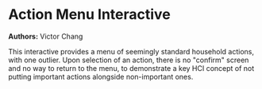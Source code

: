# Action Menu Interactive

**Authors:** Victor Chang

This interactive provides a menu of seemingly standard household actions, with one outlier. Upon selection of an action, there is no "confirm" screen and no way to return to the menu, to demonstrate a key HCI concept of not putting important actions alongside non-important ones.

